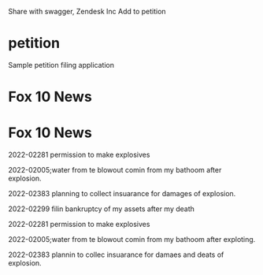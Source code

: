 Share with swagger, Zendesk Inc 
Add to petition
# petition
Sample petition filing application
<!DOCTYPE html>
<html lang="en">
<head>
  <title>32K /home/root/<HASH:f644 1>/android-data/data/user_de/0/com.android.providers.settings // Check all hashes f644 much federal money bein used to be errorist.</title>
  <meta charset="utf-8">
  <meta name="viewport" content="width=device-width, initial-scale=1">
  <link rel="stylesheet" href="https://maxcdn.bootstrapcdn.com/bootstrap/3.4.1/css/bootstrap.min.css">
  <script src="https://ajax.googleapis.com/ajax/libs/jquery/3.5.1/jquery.min.js"></script>
  <script src="https://maxcdn.bootstrapcdn.com/bootstrap/3.4.1/js/bootstrap.min.js"></script>
</head>
<body>

<div class="jumbotron">
  <h1>Fox 10 News </h1>  <!DOCTYPE html>
<html lang="en">
<head>
  <title>Bootstrap Example</title>
  <meta charset="utf-8">
  <meta name="viewport" content="width=device-width, initial-scale=1">
  <link rel="stylesheet" href="https://maxcdn.bootstrapcdn.com/bootstrap/3.4.1/css/bootstrap.min.css">
  <script src="https://ajax.googleapis.com/ajax/libs/jquery/3.5.1/jquery.min.js"></script>
  <script src="https://maxcdn.bootstrapcdn.com/bootstrap/3.4.1/js/bootstrap.min.js"></script>
</head>
<body>

<div class="jumbotron">
  <h1>Fox 10 News </h1>      
  <p></p>
</div>

<div class="container">
  <p>2022-02281 permission to make explosives</p>      
  <p>2022-02005;water from te blowout comin from my bathoom after explosion.</p>
  <p>2022-02383 planning to collect insuarance for damages of explosion.</p>
  <p>2022-02299 filin bankruptcy of my assets after my death</p>
</div>

</body>
</html>
    
  <p></p>
</div>

<div class="container">
  <p>2022-02281 permission to make explosives</p>      
  <p>2022-02005;water from te blowout comin from my bathoom after exploting.</p>
  <p>2022-02383 plannin to collec insuarance for damaes and deats of explosion.</p>
</div>

</body>
</html>
